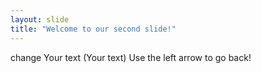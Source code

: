 ```yaml
---
layout: slide
title: "Welcome to our second slide!"
---
```

change Your text (Your text)
Use the left arrow to go back!
